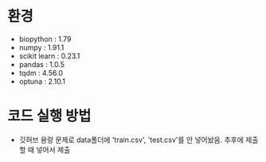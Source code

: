 # 환경
+ biopython : 1.79
+ numpy : 1.91.1
+ scikit learn : 0.23.1
+ pandas : 1.0.5
+ tqdm : 4.56.0
+ optuna : 2.10.1


# 코드 실행 방법

+ 깃허브 용량 문제로 data폴더에 'train.csv', 'test.csv'를 안 넣어놨음. 추후에 제출할 때 넣어서 제출 

